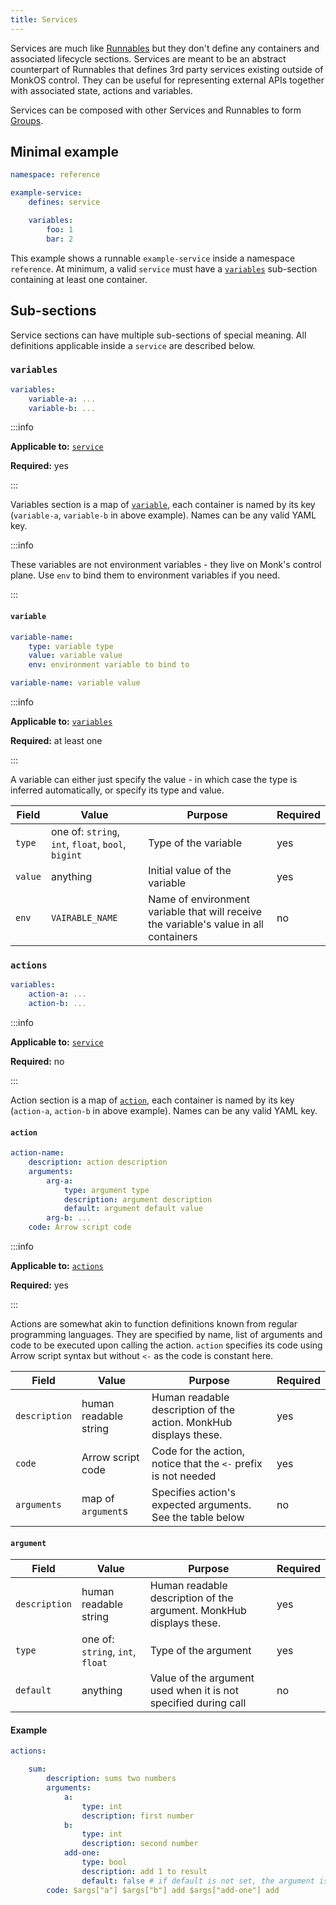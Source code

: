 ```yaml
---
title: Services
---
```


Services are much like [Runnables](runnables.md) but they don't define any containers and associated lifecycle sections. Services are meant to be an abstract counterpart of Runnables that defines 3rd party services existing outside of MonkOS control. They can be useful for representing external APIs together with associated state, actions and variables.

Services can be composed with other Services and Runnables to form [Groups](./groups).

## Minimal example

```yaml title="service.yaml" linenums="1"
namespace: reference

example-service:
    defines: service

    variables:
        foo: 1
        bar: 2
```

This example shows a runnable `example-service` inside a namespace `reference`. At minimum, a valid `service` must have a [`variables`](#variables) sub-section containing at least one container.

## Sub-sections

Service sections can have multiple sub-sections of special meaning. All definitions applicable inside a `service` are described below.

### `variables`

```yaml
variables:
    variable-a: ...
    variable-b: ...
```

:::info

**Applicable to:** [`service`](#)

**Required:** yes

:::

Variables section is a map of [`variable`](#variable), each container is named by its key (`variable-a`, `variable-b` in above example). Names can be any valid YAML key.

:::info

These variables are not environment variables - they live on Monk's control plane. Use `env` to bind them to environment variables if you need.

:::

#### `variable`

```yaml
variable-name:
    type: variable type
    value: variable value
    env: environment variable to bind to

variable-name: variable value
```

:::info

**Applicable to:** [`variables`](#variables)

**Required:** at least one

:::

A variable can either just specify the value - in which case the type is inferred automatically, or specify its type and value.

| Field   | Value                                              | Purpose                                                                               | Required |
| ------- | -------------------------------------------------- | ------------------------------------------------------------------------------------- | -------- |
| `type`  | one of: `string`, `int`, `float`, `bool`, `bigint` | Type of the variable                                                                  | yes      |
| `value` | anything                                           | Initial value of the variable                                                         | yes      |
| `env`   | `VAIRABLE_NAME`                                    | Name of environment variable that will receive the variable's value in all containers | no       |

### `actions`

```yaml
variables:
    action-a: ...
    action-b: ...
```

:::info

**Applicable to:** [`service`](#)

**Required:** no

:::

Action section is a map of [`action`](#action), each container is named by its key (`action-a`, `action-b` in above example). Names can be any valid YAML key.

#### `action`

```yaml
action-name:
    description: action description
    arguments:
        arg-a:
            type: argument type
            description: argument description
            default: argument default value
        arg-b: ...
    code: Arrow script code
```

:::info

**Applicable to:** [`actions`](#actions)

**Required:** yes

:::

Actions are somewhat akin to function definitions known from regular programming languages. They are specified by name, list of arguments and code to be executed upon calling the action.
`action` specifies its code using Arrow script syntax but without `<-` as the code is constant here.

| Field         | Value                 | Purpose                                                           | Required |
| ------------- | --------------------- | ----------------------------------------------------------------- | -------- |
| `description` | human readable string | Human readable description of the action. MonkHub displays these. | yes      |
| `code`        | Arrow script code     | Code for the action, notice that the `<-` prefix is not needed    | yes      |
| `arguments`   | map of `argument`s    | Specifies action's expected arguments. See the table below        | no       |

#### `argument`

| Field         | Value                            | Purpose                                                             | Required |
| ------------- | -------------------------------- | ------------------------------------------------------------------- | -------- |
| `description` | human readable string            | Human readable description of the argument. MonkHub displays these. | yes      |
| `type`        | one of: `string`, `int`, `float` | Type of the argument                                                | yes      |
| `default`     | anything                         | Value of the argument used when it is not specified during call     | no       |

#### Example

```yaml linenums="1"
actions:

    sum:
        description: sums two numbers
        arguments:
            a:
                type: int
                description: first number
            b:
                type: int
                description: second number
            add-one:
                type: bool
                description: add 1 to result
                default: false # if default is not set, the argument is required
        code: $args["a"] $args["b"] add $args["add-one"] add
```
